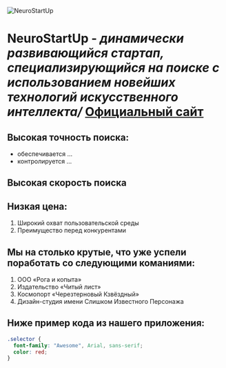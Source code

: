 ![NeuroStartUp](https://github.com/netology-ds-team/git-homeworks/blob/main/1_self/logo.png)
# **NeuroStartUp** - *динамически развивающийся стартап, специализирующийся на поиске с использованием новейших технологий искусственного интеллекта/* [Официальный сайт](https://netology.ru)

## Высокая точность поиска:
* обеспечивается ...
* контролируется ...

## Высокая скорость поиска

## Низкая цена:
1. Широкий охват пользовательской среды
1. Преимущество перед конкурентами

## Мы на столько крутые, что уже успели поработать со следующими команиями:
1. ООО «Рога и копыта»
1. Издательство «Читый лист»
1. Космопорт «Черезтерновый Кзвёздный»
1. Дизайн-студия имени Слишком Известного Персонажа

## Ниже  пример кода из нашего приложения:

```css
.selector {
  font-family: "Awesome", Arial, sans-serif;
  color: red;
}
```